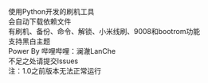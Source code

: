 使用Python开发的刷机工具  
会自动下载依赖文件    
有刷机、备份、命令、解锁、小米线刷、9008和bootrom功能  
支持黑白主题  
Power By 哔哩哔哩：澜澈LanChe  
不足之处请提交lssues  
注：1.0之前版本无法正常运行  
